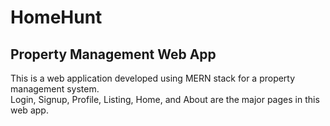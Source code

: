 <h1>HomeHunt</h1>
<h2>Property Management Web App</h2>
<p>This is a web application developed using MERN stack for a property management system. <br>
Login, Signup, Profile, Listing, Home, and About are the major pages in this web app.
</p>
